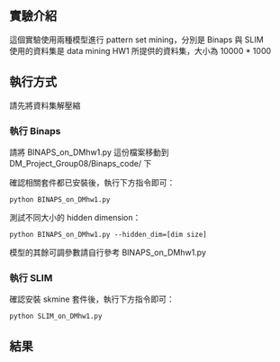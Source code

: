 ## 實驗介紹
這個實驗使用兩種模型進行 pattern set mining，分別是 Binaps 與 SLIM  
使用的資料集是 data mining HW1 所提供的資料集，大小為 10000 * 1000  


## 執行方式
請先將資料集解壓縮  

### 執行 Binaps
請將 BINAPS_on_DMhw1.py 這份檔案移動到 DM_Project_Group08/Binaps_code/ 下

確認相關套件都已安裝後，執行下方指令即可：
```
python BINAPS_on_DMhw1.py
```

測試不同大小的 hidden dimension：
```
python BINAPS_on_DMhw1.py --hidden_dim=[dim size]
```  

模型的其餘可調參數請自行參考 BINAPS_on_DMhw1.py

### 執行 SLIM
確認安裝 skmine 套件後，執行下方指令即可：
```
python SLIM_on_DMhw1.py 
```

## 結果
